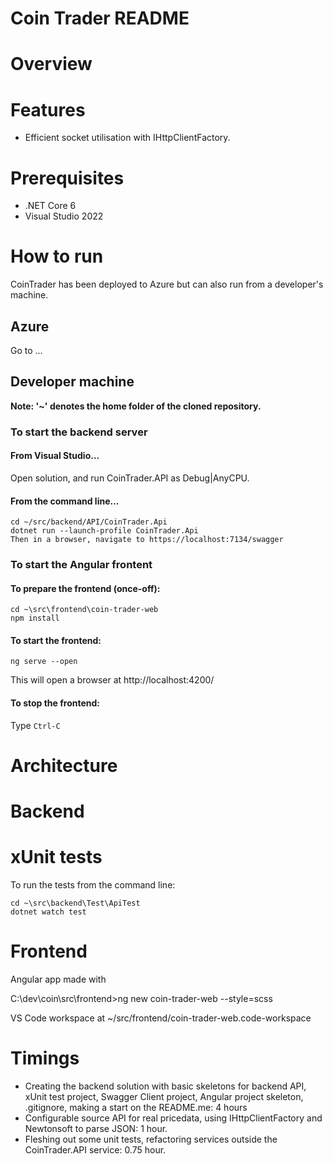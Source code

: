 # Coin Trader README

# Overview

# Features
* Efficient socket utilisation with IHttpClientFactory.

# Prerequisites
* .NET Core 6
* Visual Studio 2022

# How to run
CoinTrader has been deployed to Azure but can also run from a developer's machine.

## Azure
Go to ...

## Developer machine
__Note: '~' denotes the home folder of the cloned repository.__

### To start the backend server

#### From Visual Studio...
Open solution, and run CoinTrader.API as Debug|AnyCPU.


#### From the command line...
```
cd ~/src/backend/API/CoinTrader.Api
dotnet run --launch-profile CoinTrader.Api
Then in a browser, navigate to https://localhost:7134/swagger
```

### To start the Angular frontent 

#### To prepare the frontend (once-off):
```
cd ~\src\frontend\coin-trader-web
npm install
```

#### To start the frontend:
```
ng serve --open
```

This will open a browser at http://localhost:4200/

#### To stop the frontend:

Type `Ctrl-C`


# Architecture

# Backend

# xUnit tests
To run the tests from the command line:
```
cd ~\src\backend\Test\ApiTest
dotnet watch test
```

# Frontend
Angular app made with


C:\dev\coin\src\frontend>ng new coin-trader-web --style=scss

VS Code workspace at ~/src/frontend/coin-trader-web.code-workspace


# Timings
* Creating the backend solution with basic skeletons for backend API, xUnit test project, Swagger Client project, Angular project skeleton, .gitignore, making a start on the README.me: 4 hours
* Configurable source API for real pricedata, using IHttpClientFactory and Newtonsoft to parse JSON: 1 hour.
* Fleshing out some unit tests, refactoring services outside the CoinTrader.API service: 0.75 hour.

